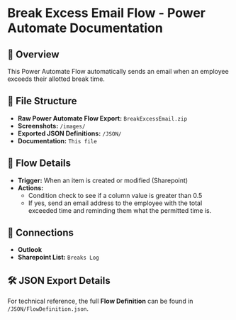# Break Excess Email Flow - Power Automate Documentation  

## 📌 Overview  
This Power Automate Flow automatically sends an email when an employee exceeds their allotted break time.

## 📂 File Structure  
- **Raw Power Automate Flow Export:** `BreakExcessEmail.zip`
- **Screenshots:** `/images/`
- **Exported JSON Definitions:** `/JSON/`
- **Documentation:** `This file`

## 🚀 Flow Details  
- **Trigger:** When an item is created or modified (Sharepoint)  
- **Actions:**  
  - Condition check to see if a column value is greater than 0.5
  - If yes, send an email address to the employee with the total exceeded time and reminding them what the permitted time is.

## 🔗 Connections  
- **Outlook**
- **Sharepoint List:** `Breaks Log`  

## 🛠️ JSON Export Details  
For technical reference, the full **Flow Definition** can be found in `/JSON/FlowDefinition.json`.  
